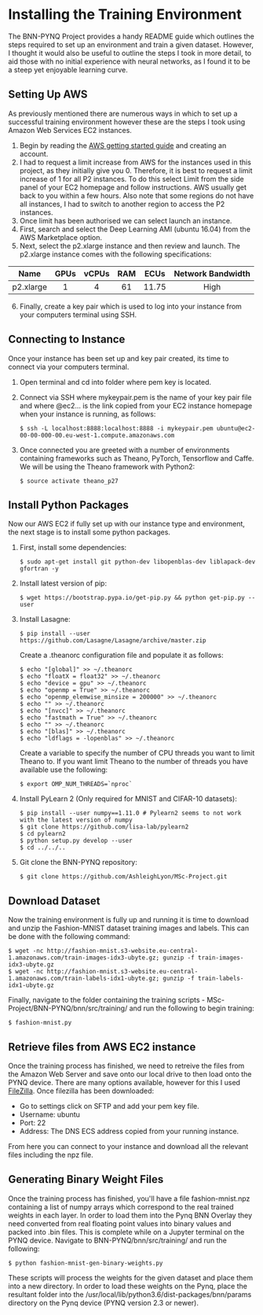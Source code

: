# Installing the Training Environment

The BNN-PYNQ Project provides a handy README guide which outlines the steps required to set up an environment and train a given dataset. However, I thought it would also be useful to outline the steps I took in more detail, to aid those with no initial experience with neural networks, as I found it to be a steep yet enjoyable learning curve.

## Setting Up AWS

As previously mentioned there are numerous ways in which to set up a successful training environment however these are the steps I took using Amazon Web Services EC2 instances.

1. Begin by reading the [AWS getting started guide](https://aws.amazon.com/ec2/getting-started/) and creating an account.
2. I had to request a limit increase from AWS for the instances used in this project, as they initially give you 0. Therefore, it is best to request a limit increase of 1 for all P2 instances. To do this select Limit from the side panel of your EC2 homepage and follow instructions. AWS usually get back to you within a few hours. Also note that some regions do not have all instances, I had to switch to another region to access the P2 instances.
3. Once limit has been authorised we can select launch an instance. 
4. First, search and select the Deep Learning AMI (ubuntu 16.04) from the AWS Marketplace option.
5. Next, select the p2.xlarge instance and then review and launch. The p2.xlarge instance comes with the following specifications:

| Name       | GPUs  | vCPUs | RAM   | ECUs  | Network Bandwidth|
| ---------- |:-----:|:-----:|:-----:|:-----:|:----------------:|
| p2.xlarge  | 1     |      4|61     |11.75  |High              |

6. Finally, create a key pair which is used to log into your instance from your computers terminal using SSH. 

## Connecting to Instance

Once your instance has been set up and key pair created, its time to connect via your computers terminal.

1. Open terminal and cd into folder where pem key is located. 
2. Connect via SSH where mykeypair.pem is the name of your key pair file and where @ec2... is the link copied from your EC2 instance homepage when your instance is running, as follows:

   ~~~~
   $ ssh -L localhost:8888:localhost:8888 -i mykeypair.pem ubuntu@ec2-00-00-000-00.eu-west-1.compute.amazonaws.com
   ~~~~
3. Once connected you are greeted with a number of environments containing frameworks such as Theano, PyTorch, Tensorflow and Caffe. We will be using the Theano framework with Python2:

   ~~~~
   $ source activate theano_p27
   ~~~~

## Install Python Packages

Now our AWS EC2 if fully set up with our instance type and environment, the next stage is to install some python packages.

1. First, install some dependencies:

   ~~~~
   $ sudo apt-get install git python-dev libopenblas-dev liblapack-dev gfortran -y
   ~~~~
2. Install latest version of pip:

   ~~~~
   $ wget https://bootstrap.pypa.io/get-pip.py && python get-pip.py --user
   ~~~~
3. Install Lasagne:

   ~~~~
   $ pip install --user https://github.com/Lasagne/Lasagne/archive/master.zip
   ~~~~
   Create a .theanorc configuration file and populate it as follows:
   
   ~~~~
   $ echo "[global]" >> ~/.theanorc
   $ echo "floatX = float32" >> ~/.theanorc
   $ echo "device = gpu" >> ~/.theanorc
   $ echo "openmp = True" >> ~/.theanorc
   $ echo "openmp_elemwise_minsize = 200000" >> ~/.theanorc
   $ echo "" >> ~/.theanorc
   $ echo "[nvcc]" >> ~/.theanorc
   $ echo "fastmath = True" >> ~/.theanorc
   $ echo "" >> ~/.theanorc
   $ echo "[blas]" >> ~/.theanorc
   $ echo "ldflags = -lopenblas" >> ~/.theanorc
   ~~~~
   Create a variable to specify the number of CPU threads you want to limit Theano to. If you want limit Theano to the number of threads you have available use the following:
   
   ~~~~
   $ export OMP_NUM_THREADS=`nproc`
   ~~~~
   
4. Install PyLearn 2 (Only required for MNIST and CIFAR-10 datasets):
   
   ~~~~
   $ pip install --user numpy==1.11.0 # Pylearn2 seems to not work with the latest version of numpy
   $ git clone https://github.com/lisa-lab/pylearn2
   $ cd pylearn2
   $ python setup.py develop --user
   $ cd ../../..
   ~~~~
   
5. Git clone the BNN-PYNQ repository:

   ~~~~
   $ git clone https://github.com/AshleighLyon/MSc-Project.git
   ~~~~
   
## Download Dataset

Now the training environment is fully up and running it is time to download and unzip the Fashion-MNIST dataset training images and labels. This can be done with the following command:

~~~~
$ wget -nc http://fashion-mnist.s3-website.eu-central-1.amazonaws.com/train-images-idx3-ubyte.gz; gunzip -f train-images-idx3-ubyte.gz
$ wget -nc http://fashion-mnist.s3-website.eu-central-1.amazonaws.com/train-labels-idx1-ubyte.gz; gunzip -f train-labels-idx1-ubyte.gz
~~~~
Finally, navigate to the folder containing the training scripts - MSc-Project/BNN-PYNQ/bnn/src/training/ and run the following to begin training:

~~~~
$ fashion-mnist.py
~~~~

## Retrieve files from AWS EC2 instance

Once the training process has finished, we need to retreive the files from the Amazon Web Server and save onto our local drive to then load onto the PYNQ device. There are many options available, however for this I used [FileZilla](https://filezilla-project.org/). 
Once filezilla has been downloaded:
* Go to settings click on SFTP and add your pem key file. 
* Username: ubuntu
* Port: 22 
* Address: The DNS ECS address copied from your running instance. 

From here you can connect to your instance and download all the relevant files including the npz file. 

## Generating Binary Weight Files

Once the training process has finished, you'll have a file fashion-mnist.npz containing a list of numpy arrays which correspond to the real trained weights in each layer. In order to load them into the Pynq BNN Overlay they need converted from real floating point values into binary values and packed into .bin files. This is complete while on a Jupyter terminal on the PYNQ device. Navigate to BNN-PYNQ/bnn/src/training/ and run the following:

~~~~
$ python fashion-mnist-gen-binary-weights.py
~~~~

These scripts will process the weights for the given dataset and place them into a new directory. In order to load these weights on the Pynq, place the resultant folder into the /usr/local/lib/python3.6/dist-packages/bnn/params directory on the Pynq device (PYNQ version 2.3 or newer).

   
